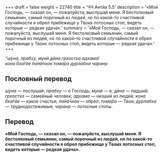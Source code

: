 +++
draft = false
weight = 22740
title = 'ЧЧ Антйа 5.5'
description = '«Мой Господь, — сказал он, — пожалуйста, выслушай меня. Я бестолковый семьянин, самый порочный из людей, но по какой-то счастливой случайности я обрел прибежище у Твоих лотосных стоп, видеть которые — редкая удача».'
summary = '«Мой Господь, — сказал он, — пожалуйста, выслушай меня. Я бестолковый семьянин, самый порочный из людей, но по какой-то счастливой случайности я обрел прибежище у Твоих лотосных стоп, видеть которые — редкая удача».'
+++

_“ш́уна, прабху, мун̃и дӣна гр̣хастха адхама!  
кона бха̄гйе па̄н̃а̄чхон̇ тома̄ра дурлабха чаран̣а_

## Пословный перевод

_ш́уна_ — послушай; _прабху_ — о Господь; _мун̃и_ — я; _дӣна_ — падший; _гр̣хастха_ — семейный человек; _адхама_ — низший из людей; _кона_ _бха̄гйе_ — какое счастье; _па̄н̃а̄чхон̇_ — обрел; _тома̄ра_ — Твои; _дурлабха_ — труднодостижимые; _чаран̣а_ — лотосные стопы.

## Перевод

**«Мой Господь, — сказал он, — пожалуйста, выслушай меня. Я бестолковый семьянин, самый порочный из людей, но по какой-то счастливой случайности я обрел прибежище у Твоих лотосных стоп, видеть которые — редкая удача».**
